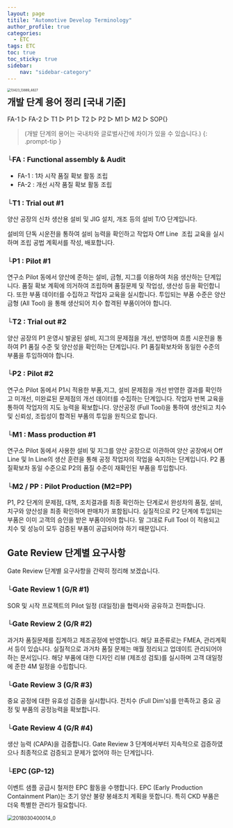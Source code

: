```yaml
---
layout: page
titile: "Automotive Develop Terminology"
author_profile: true
categories:
  - ETC
tags: ETC
toc: true
toc_sticky: true
sidebar:
    nav: "sidebar-category"
---
```


<img align = "left" src="{{site.url}}/images/2024-04-17-images_test/13423_13889_4827.png" alt="13423_13889_4827" style="zoom:50%;" />

## 개발 단계 용어 정리 [국내 기준]
FA-1 ▷ FA-2 ▷ T1 ▷ P1 ▷ T2 ▷ P2 ▷ M1 ▷ M2 ▷ SOP{}
> (개발 단계의 용어는 국내차와 글로벌사간에 차이가 있을 수 있습니다.)
{: .prompt-tip }

### └FA : Functional assembly & Audit
- FA-1 : 1차 시작 품질 확보 활동 조립
- FA-2 : 개선 시작 품질 확보 활동 조립

### └T1 : Trial out #1
양산 공장의 신차 생산용 설비 및 JIG 설치, 개조 등의 설비 T/O 단계입니다.

설비의 단독 시운전을 통하여 설비 능력을 확인하고 작업자 Off Line  조립 교육을 실시하며 조립 공법 계획서를 작성, 배포합니다.

### └P1 : Pilot #1
연구소 Pilot 동에서 양산에 준하는 설비, 금형, 지그를 이용하여 처음 생산하는 단계입니다.
품질 확보 계획에 의거하여 조립하며 품질문제 및 작업성, 생산성 등을 확인합니다.
또한 부품 데이터를 수집하고 작업자 교육을 실시합니다.
투입되는 부품 수준은 양산 금형 (All Tool) 을 통해 생산되어 치수 합격된 부품이어야 합니다.

### └T2 : Trial out #2
양산 공장의 P1 운영시 발굴된 설비, 지그의 문제점을 개선, 반영하며 흐름 시운전을 통하여 P1 품질 수준 및 양산성을 확인하는 단계입니다.
P1 품질확보차와 동일한 수준의 부품을 투입하여야 합니다.

### └P2 : Pilot #2
연구소 Pilot 동에서 P1시 적용한 부품,지그, 설비 문제점을 개선 반영한 결과를 확인하고 미개선, 미완료된 문제점의 개선 데이터를 수집하는 단계입니다.
작업자 반복 교육을 통하여 작업자의 지도 능력을 확보합니다.
양산공정 (Full Tool)을 통하여 생산되고 치수 및 신뢰성, 조립성이 합격된 부품의 투입을 원칙으로 합니다.

### └M1 : Mass production #1
연구소 Pilot 동에서 사용한 설비 및 지그를 양산 공장으로 이관하여 양산 공장에서 Off Line 및 In Line의 생산 훈련을 통해 공정 작업자의 작업을 숙지하는 단계입니다.
P2 품질확보차 동일 수준으로 P2의 품질 수준이 재확인된 부품을 투입합니다.

### └M2 / PP : Pilot Production (M2=PP)
P1, P2 단계의 문제점, 대책, 조치결과를 최종 확인하는 단계로서 완성차의 품질, 설비, 치구와 양산성을 최종 확인하며 판매차가 포함됩니다.
실질적으로 P2 단계에 투입되는 부품은 이미 고객의 승인을 받은 부품이어야 합니다.
말 그대로 Full Tool 이 적용되고 치수 및 성능이 모두 검증된 부품이 공급되어야 하기 때문입니다.

## Gate Review 단계별 요구사항
Gate Review 단계별 요구사항을 간략히 정리해 보겠습니다.

### └Gate Review 1 (G/R #1)
SOR 및 시작 프로젝트의 Pilot 일정 (대일정)을 협력사와 공유하고 전파합니다.

### └Gate Review 2 (G/R #2)
과거차 품질문제를 집계하고 제조공정에 반영합니다. 해당 표준류로는 FMEA, 관리계획서 등이 있습니다.
실질적으로 과거차 품질 문제는 매월 정리되고 업데이트 관리되어야 하는 문서입니다.
해당 부품에 대한 디자인 리뷰 (제조성 검토)를 실시하며 고객 대일정에 준한 4M 일정을 수립합니다.

### └Gate Review 3 (G/R #3)
중요 공정에 대한 유효성 검증을 실시합니다.
전치수 (Full Dim's)를 만족하고 중요 공정 및 부품의 공정능력을 확보합니다.

### └Gate Review 4 (G/R #4)
생산 능력 (CAPA)을 검증합니다.
Gate Review 3 단계에서부터 지속적으로 검증하였으나 최종적으로 검증되고 문제가 없어야 하는 단계입니다.

### └EPC (GP-12)
이벤트 샘플 공급시 철저한 EPC 활동을 수행합니다.
EPC (Early Production Containment Plan)는 초기 양산 불량 봉쇄조치 계획을 뜻합니다.
특히 CKD 부품은 더욱 특별한 관리가 필요합니다.




<img align = "left" src="{{site.url}}/images/2024-04-17-images_test/2018030400014_0.png" alt="2018030400014_0" style="zoom:80%;" />
